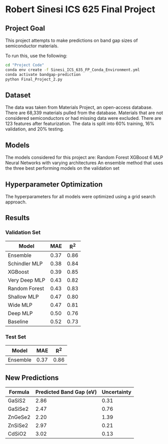 # Robert Sinesi ICS 625 Final Project
## Project Goal
This project attempts to make predictions on band gap sizes of semiconductor materials.

To run this, use the following:

```bash
cd "Project Code"
conda env create -f Sinesi_ICS_635_FP_Conda_Environment.yml
conda activate bandgap-prediction
python Final_Project_2.py
```

## Dataset
The data was taken from Materials Project, an open-access database. There are 68,339 materials pulled from the database. Materials that are not considered semiconductors or had missing data were excluded. There are 123 features after featurization. The data is split into 60% training, 16% validation, and 20% testing. 
## Models
The models considered for this project are:
Random Forest
XGBoost
6 MLP Neural Networks with varying architectures
An ensemble method that uses the three best performing models on the validation set
## Hyperparameter Optimization
The hyperparameters for all models were optimized using a grid search approach.
## Results
### Validation Set
| Model | MAE | R<sup>2</sup> |
| ------------- | ------------- | ------------- |
| Ensemble | 0.37 | 0.86 |
| Schindler MLP | 0.38 | 0.84 |
| XGBoost | 0.39 | 0.85 |
| Very Deep MLP | 0.43 | 0.82 |
| Random Forest | 0.43 | 0.83 |
| Shallow MLP | 0.47 | 0.80 |
| Wide MLP | 0.47 | 0.81 |
| Deep MLP | 0.50 | 0.76 |
| Baseline | 0.52 | 0.73 |
### Test Set
| Model | MAE | R<sup>2</sup> |
| ------------- | ------------- | ------------- |
| Ensemble | 0.37 | 0.86 |
## New Predictions
| Formula | Predicted Band Gap (eV) | Uncertainty |
| ------------- | ------------- | ------------- |
| GaSiS2 | 2.86 | 0.31 |
| GaSiSe2 | 2.47 | 0.76 |
| ZnGeSe2 | 2.20 | 1.39 |
| ZnSiSe2 | 2.97 | 0.21 |
| CdSiO2 | 3.02 | 0.13 |
